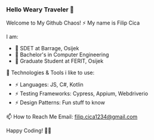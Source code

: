 ### Hello Weary Traveler 👋

<!--
**FC122/FC122** is a ✨ _special_ ✨ repository because its `README.md` (this file) appears on your GitHub profile.

Here are some ideas to get you started:

- 🔭 I’m currently working on ...
- 🌱 I’m currently learning ...
- 👯 I’m looking to collaborate on ...
- 🤔 I’m looking for help with ...
- 💬 Ask me about ...
- 📫 How to reach me: ...
- 😄 Pronouns: ...
- ⚡ Fun fact: ...
-->
Welcome to My Github Chaos! ⚡
My name is Filip Cica

I am:
  - 🔭 SDET at Barrage, Osijek
  - 🔭 Bachelor's in Computer Engineering
  - 🔭 Graduate Student at FERIT, Osijek

🔧 Technologies & Tools i like to use:
  - ⚡ Languages: JS, C#, Kotlin
  - ⚡ Testing Frameworks: Cypress, Appium, Webdriverio
  - ⚡ Design Patterns: Fun stuff to know

📫 How to Reach Me
Email: filip.cica1234@gmail.com

Happy Coding! 🚀✨
